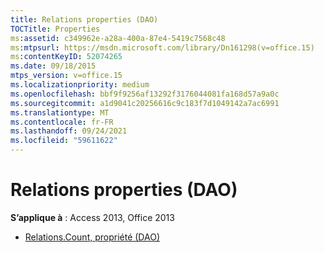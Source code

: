 ```yaml
---
title: Relations properties (DAO)
TOCTitle: Properties
ms:assetid: c349962e-a28a-400a-87e4-5419c7568c48
ms:mtpsurl: https://msdn.microsoft.com/library/Dn161298(v=office.15)
ms:contentKeyID: 52074265
ms.date: 09/18/2015
mtps_version: v=office.15
ms.localizationpriority: medium
ms.openlocfilehash: bbf9f9256af13292f3176044081fa168d57a9a0c
ms.sourcegitcommit: a1d9041c20256616c9c183f7d1049142a7ac6991
ms.translationtype: MT
ms.contentlocale: fr-FR
ms.lasthandoff: 09/24/2021
ms.locfileid: "59611622"
---
```

# <a name="relations-properties-dao"></a>Relations properties (DAO)

**S’applique à** : Access 2013, Office 2013

- [Relations.Count, propriété (DAO)](relations-count-property-dao.md)


